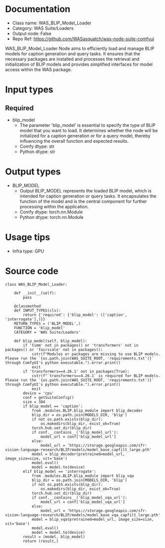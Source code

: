 # Documentation
- Class name: WAS_BLIP_Model_Loader
- Category: WAS Suite/Loaders
- Output node: False
- Repo Ref: https://github.com/WASasquatch/was-node-suite-comfyui

WAS_BLIP_Model_Loader Node aims to efficiently load and manage BLIP models for caption generation and query tasks. It ensures that the necessary packages are installed and processes the retrieval and initialization of BLIP models and provides simplified interfaces for model access within the WAS package.

# Input types
## Required
- blip_model
    - The parameter 'blip_model' is essential to specify the type of BLIP model that you want to load. It determines whether the node will be initialized for a caption generation or for a query model, thereby influencing the overall function and expected results.
    - Comfy dtype: str
    - Python dtype: str

# Output types
- BLIP_MODEL
    - Output BLIP_MODEL represents the loaded BLIP model, which is intended for caption generation or query tasks. It encapsulates the function of the model and is the central component for further processing within the application.
    - Comfy dtype: torch.nn.Module
    - Python dtype: torch.nn.Module

# Usage tips
- Infra type: GPU

# Source code
```
class WAS_BLIP_Model_Loader:

    def __init__(self):
        pass

    @classmethod
    def INPUT_TYPES(cls):
        return {'required': {'blip_model': (['caption', 'interrogate'],)}}
    RETURN_TYPES = ('BLIP_MODEL',)
    FUNCTION = 'blip_model'
    CATEGORY = 'WAS Suite/Loaders'

    def blip_model(self, blip_model):
        if 'timm' not in packages() or 'transformers' not in packages() or 'fairscale' not in packages():
            cstr(f"Modules or packages are missing to use BLIP models. Please run the `{os.path.join(WAS_SUITE_ROOT, 'requirements.txt')}` through ComfyUI's python executable.").error.print()
            exit
        if 'transformers==4.26.1' not in packages(True):
            cstr(f"`transformers==4.26.1` is required for BLIP models. Please run the `{os.path.join(WAS_SUITE_ROOT, 'requirements.txt')}` through ComfyUI's python executable.").error.print()
            exit
        device = 'cpu'
        conf = getSuiteConfig()
        size = 384
        if blip_model == 'caption':
            from .modules.BLIP.blip_module import blip_decoder
            blip_dir = os.path.join(MODELS_DIR, 'blip')
            if not os.path.exists(blip_dir):
                os.makedirs(blip_dir, exist_ok=True)
            torch.hub.set_dir(blip_dir)
            if conf.__contains__('blip_model_url'):
                model_url = conf['blip_model_url']
            else:
                model_url = 'https://storage.googleapis.com/sfr-vision-language-research/BLIP/models/model_base_capfilt_large.pth'
            model = blip_decoder(pretrained=model_url, image_size=size, vit='base')
            model.eval()
            model = model.to(device)
        elif blip_model == 'interrogate':
            from .modules.BLIP.blip_module import blip_vqa
            blip_dir = os.path.join(MODELS_DIR, 'blip')
            if not os.path.exists(blip_dir):
                os.makedirs(blip_dir, exist_ok=True)
            torch.hub.set_dir(blip_dir)
            if conf.__contains__('blip_model_vqa_url'):
                model_url = conf['blip_model_vqa_url']
            else:
                model_url = 'https://storage.googleapis.com/sfr-vision-language-research/BLIP/models/model_base_vqa_capfilt_large.pth'
            model = blip_vqa(pretrained=model_url, image_size=size, vit='base')
            model.eval()
            model = model.to(device)
        result = (model, blip_model)
        return (result,)
```